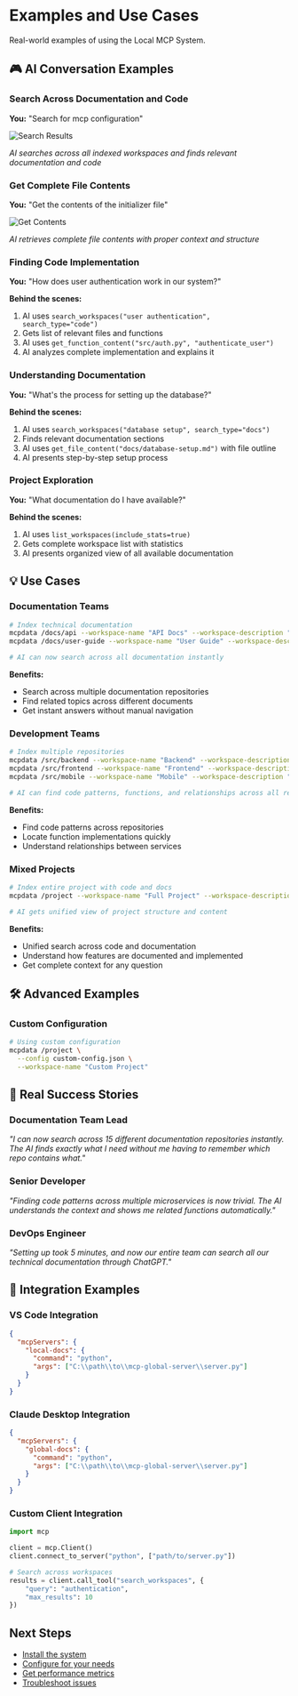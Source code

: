 # Examples and Use Cases

Real-world examples of using the Local MCP System.

## 🎮 AI Conversation Examples

### Search Across Documentation and Code

**You:** "Search for mcp configuration"

![Search Results](assets/search.png)

*AI searches across all indexed workspaces and finds relevant documentation and code*

### Get Complete File Contents

**You:** "Get the contents of the initializer file"

![Get Contents](assets/getContents.png)

*AI retrieves complete file contents with proper context and structure*

### Finding Code Implementation

**You:** "How does user authentication work in our system?"

**Behind the scenes:**
1. AI uses `search_workspaces("user authentication", search_type="code")`
2. Gets list of relevant files and functions
3. AI uses `get_function_content("src/auth.py", "authenticate_user")`
4. AI analyzes complete implementation and explains it

### Understanding Documentation

**You:** "What's the process for setting up the database?"

**Behind the scenes:**
1. AI uses `search_workspaces("database setup", search_type="docs")`
2. Finds relevant documentation sections
3. AI uses `get_file_content("docs/database-setup.md")` with file outline
4. AI presents step-by-step setup process

### Project Exploration

**You:** "What documentation do I have available?"

**Behind the scenes:**
1. AI uses `list_workspaces(include_stats=true)`
2. Gets complete workspace list with statistics
3. AI presents organized view of all available documentation

## 💡 Use Cases

### Documentation Teams

```bash
# Index technical documentation
mcpdata /docs/api --workspace-name "API Docs" --workspace-description "REST API documentation"
mcpdata /docs/user-guide --workspace-name "User Guide" --workspace-description "End-user documentation"

# AI can now search across all documentation instantly
```

**Benefits:**
- Search across multiple documentation repositories
- Find related topics across different documents
- Get instant answers without manual navigation

### Development Teams

```bash
# Index multiple repositories
mcpdata /src/backend --workspace-name "Backend" --workspace-description "Core backend services"
mcpdata /src/frontend --workspace-name "Frontend" --workspace-description "React frontend application"
mcpdata /src/mobile --workspace-name "Mobile" --workspace-description "Mobile application code"

# AI can find code patterns, functions, and relationships across all repos
```

**Benefits:**
- Find code patterns across repositories
- Locate function implementations quickly
- Understand relationships between services

### Mixed Projects

```bash
# Index entire project with code and docs
mcpdata /project --workspace-name "Full Project" --workspace-description "Complete project with documentation and code"

# AI gets unified view of project structure and content
```

**Benefits:**
- Unified search across code and documentation
- Understand how features are documented and implemented
- Get complete context for any question

## 🛠️ Advanced Examples

### Custom Configuration

```bash
# Using custom configuration
mcpdata /project \
  --config custom-config.json \
  --workspace-name "Custom Project"
```

## 🎯 Real Success Stories

### Documentation Team Lead
*"I can now search across 15 different documentation repositories instantly. The AI finds exactly what I need without me having to remember which repo contains what."*

### Senior Developer
*"Finding code patterns across multiple microservices is now trivial. The AI understands the context and shows me related functions automatically."*

### DevOps Engineer
*"Setting up took 5 minutes, and now our entire team can search all our technical documentation through ChatGPT."*

## 🔧 Integration Examples

### VS Code Integration

```json
{
  "mcpServers": {
    "local-docs": {
      "command": "python",
      "args": ["C:\\path\\to\\mcp-global-server\\server.py"]
    }
  }
}
```

### Claude Desktop Integration

```json
{
  "mcpServers": {
    "global-docs": {
      "command": "python",
      "args": ["C:\\path\\to\\mcp-global-server\\server.py"]
    }
  }
}
```

### Custom Client Integration

```python
import mcp

client = mcp.Client()
client.connect_to_server("python", ["path/to/server.py"])

# Search across workspaces
results = client.call_tool("search_workspaces", {
    "query": "authentication",
    "max_results": 10
})
```

## Next Steps

- [Install the system](INSTALLATION.md)
- [Configure for your needs](CONFIGURATION.md)
- [Get performance metrics](PERFORMANCE.md)
- [Troubleshoot issues](TROUBLESHOOTING.md)
